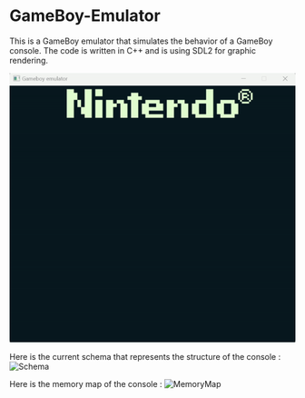 # GameBoy-Emulator

This is a GameBoy emulator that simulates the behavior of a GameBoy console.
The code is written in C++ and is using SDL2 for graphic rendering.

![Console boot](Resources/BootSequence.gif)

Here is the current schema that represents the structure of the console :
![Schema](https://github.com/YoiseauDesIles/GameBoy-Emulator/assets/122680880/8a078533-ac4b-40d9-8abd-e4e5001269aa)



Here is the memory map of the console : 
![MemoryMap](https://github.com/YoiseauDesIles/GameBoy-Emulator/assets/122680880/1ec38f8e-df48-4b2c-ad5e-332b77888adb)
